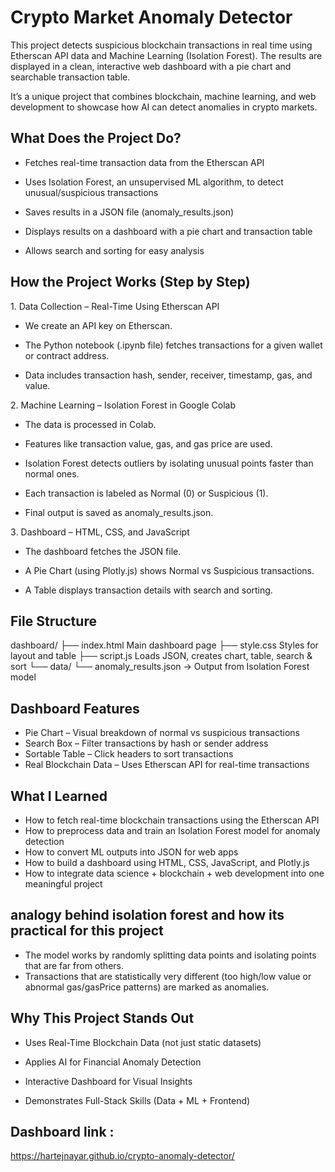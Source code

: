 
# Crypto Market Anomaly Detector
This project detects suspicious blockchain transactions in real time using Etherscan API data and Machine Learning (Isolation Forest).
The results are displayed in a clean, interactive web dashboard with a pie chart and searchable transaction table.

It’s a unique project that combines blockchain, machine learning, and web development to showcase how AI can detect anomalies in crypto markets.

## What Does the Project Do?
- Fetches real-time transaction data from the Etherscan API

- Uses Isolation Forest, an unsupervised ML algorithm, to detect unusual/suspicious transactions

- Saves results in a JSON file (anomaly_results.json)

- Displays results on a dashboard with a pie chart and transaction table

- Allows search and sorting for easy analysis

##  How the Project Works (Step by Step)
1️. Data Collection – Real-Time Using Etherscan API
- We create an API key on Etherscan.

- The Python notebook (.ipynb file) fetches transactions for a given wallet or contract address.

- Data includes transaction hash, sender, receiver, timestamp, gas, and value.

2️.  Machine Learning – Isolation Forest in Google Colab
- The data is processed in Colab.

- Features like transaction value, gas, and gas price are used.

- Isolation Forest detects outliers by isolating unusual points faster than normal ones.

- Each transaction is labeled as Normal (0) or Suspicious (1).

- Final output is saved as anomaly_results.json.

3️.  Dashboard – HTML, CSS, and JavaScript
- The dashboard fetches the JSON file.

- A Pie Chart (using Plotly.js) shows Normal vs Suspicious transactions.

- A Table displays transaction details with search and sorting.

## File Structure

dashboard/
├── index.html               Main dashboard page
├── style.css                Styles for layout and table
├── script.js                Loads JSON, creates chart, table, search & sort
└── data/
    └── anomaly_results.json → Output from Isolation Forest model
## Dashboard Features
-  Pie Chart – Visual breakdown of normal vs suspicious transactions
- Search Box – Filter transactions by hash or sender address
-  Sortable Table – Click headers to sort transactions
-  Real Blockchain Data – Uses Etherscan API for real-time transactions

##  What I Learned
-  How to fetch real-time blockchain transactions using the Etherscan API
-  How to preprocess data and train an Isolation Forest model for anomaly detection
-  How to convert ML outputs into JSON for web apps
-  How to build a dashboard using HTML, CSS, JavaScript, and Plotly.js
-  How to integrate data science + blockchain + web development into one meaningful project

## analogy behind isolation forest and how its practical for this project 
- The model works by randomly splitting data points and isolating points that are far from others.
- Transactions that are statistically very different (too high/low value or abnormal gas/gasPrice patterns) are marked as anomalies.
  
## Why This Project Stands Out
- Uses Real-Time Blockchain Data (not just static datasets)

- Applies AI for Financial Anomaly Detection

- Interactive Dashboard for Visual Insights

- Demonstrates Full-Stack Skills (Data + ML + Frontend)
  
## Dashboard link : 
https://hartejnayar.github.io/crypto-anomaly-detector/
